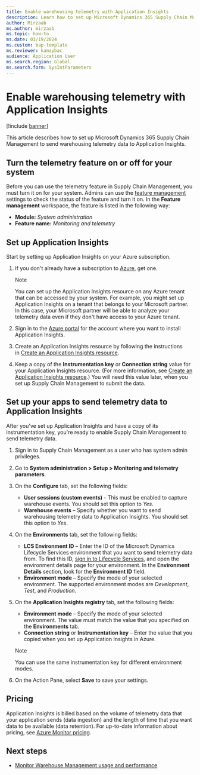 ```yaml
---
title: Enable warehousing telemetry with Application Insights
description: Learn how to set up Microsoft Dynamics 365 Supply Chain Management to send warehousing telemetry data to Application Insights.
author: Mirzaab
ms.author: mirzaab
ms.topic: how-to
ms.date: 03/19/2024
ms.custom: bap-template
ms.reviewer: kamaybac
audience: Application User
ms.search.region: Global
ms.search.form: SysIntParameters
---
```


# Enable warehousing telemetry with Application Insights

[!include [banner](../includes/banner.md)]

This article describes how to set up Microsoft Dynamics 365 Supply Chain Management to send warehousing telemetry data to Application Insights.

## Turn the telemetry feature on or off for your system

Before you can use the telemetry feature in Supply Chain Management, you must turn it on for your system. Admins can use the [feature management](../../fin-ops-core/fin-ops/get-started/feature-management/feature-management-overview.md) settings to check the status of the feature and turn it on. In the **Feature management** workspace, the feature is listed in the following way:

- **Module:** *System administration*
- **Feature name:** *Monitoring and telemetry*

## Set up Application Insights

Start by setting up Application Insights on your Azure subscription.

1. If you don't already have a subscription to [Azure](https://azure.microsoft.com/), get one.

    > [!NOTE]
    > You can set up the Application Insights resource on any Azure tenant that can be accessed by your system. For example, you might set up Application Insights on a tenant that belongs to your Microsoft partner. In this case, your Microsoft partner will be able to analyze your telemetry data even if they don't have access to your Azure tenant.

1. Sign in to the [Azure portal](https://portal.azure.com/) for the account where you want to install Application Insights.
1. Create an Application Insights resource by following the instructions in [Create an Application Insights resource](/azure/azure-monitor/app/create-new-resource).
1. Keep a copy of the **Instrumentation key** or **Connection string** value for your Application Insights resource. (For more information, see [Create an Application Insights resource](/azure/azure-monitor/app/create-new-resource).) You will need this value later, when you set up Supply Chain Management to submit the data.

## Set up your apps to send telemetry data to Application Insights

After you've set up Application Insights and have a copy of its instrumentation key, you're ready to enable Supply Chain Management to send telemetry data.

1. Sign in to Supply Chain Management as a user who has system admin privileges.
1. Go to **System administration \> Setup \> Monitoring and telemetry parameters**.
1. On the **Configure** tab, set the following fields:

    - **User sessions (custom events)** - This must be enabled to capture warehouse events. You should set this option to *Yes*.
    - **Warehouse events** – Specify whether you want to send warehousing telemetry data to Application Insights. You should set this option to *Yes*.

1. On the **Environments** tab, set the following fields:

    - **LCS Environment ID** – Enter the ID of the Microsoft Dynamics Lifecycle Services environment that you want to send telemetry data from. To find this ID, [sign in to Lifecycle Services](https://lcs.dynamics.com/Logon/Index), and open the environment details page for your environment. In the **Environment Details** section, look for the **Environment ID** field.
    - **Environment mode** – Specify the mode of your selected environment. The supported environment modes are *Development*, *Test*, and *Production*.

1. On the **Application Insights registry** tab, set the following fields:

    - **Environment mode** – Specify the mode of your selected environment. The value must match the value that you specified on the **Environments** tab.
    - **Connection string** or **Instrumentation key** – Enter the value that you copied when you set up Application Insights in Azure.

    > [!NOTE]
    > You can use the same instrumentation key for different environment modes.

1. On the Action Pane, select **Save** to save your settings.

## Pricing

Application Insights is billed based on the volume of telemetry data that your application sends (data ingestion) and the length of time that you want data to be available (data retention). For up-to-date information about pricing, see [Azure Monitor pricing](https://azure.microsoft.com/pricing/details/monitor/).

## Next steps

- [Monitor Warehouse Management usage and performance](application-insights-monitor-usage-performance.md)
